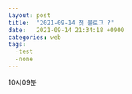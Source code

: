 ```yaml
---
layout: post
title:  "2021-09-14 첫 블로그 ?"
date:   2021-09-14 21:34:18 +0900
categories: web
tags:
  -test
  -none
---
```




10시09분
